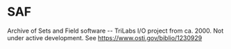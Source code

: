 # SAF
Archive of Sets and Field software -- TriLabs I/O project from ca. 2000.  Not under active development.  See https://www.osti.gov/biblio/1230929
